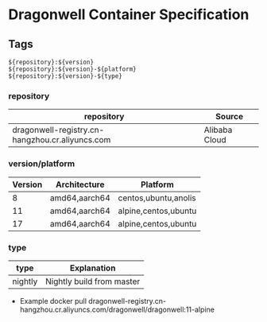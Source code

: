 # Dragonwell Container Specification


## Tags
```aidl
${repository}:${version}
${repository}:${version}-${platform}
${repository}:${version}-${type}
```
### repository
| repository | Source |
|------------|--------|
| dragonwell-registry.cn-hangzhou.cr.aliyuncs.com|Alibaba Cloud|

### version/platform
| Version | Architecture  | Platform             |
|---------|---------------|----------------------|
| 8       | amd64,aarch64 | centos,ubuntu,anolis |
| 11      | amd64,aarch64 | alpine,centos,ubuntu |
| 17      | amd64,aarch64 | alpine,centos,ubuntu |

### type
| type   | Explanation |
|-----|-----|
| nightly | Nightly build from master | 

- Example
docker pull dragonwell-registry.cn-hangzhou.cr.aliyuncs.com/dragonwell/dragonwell:11-alpine


